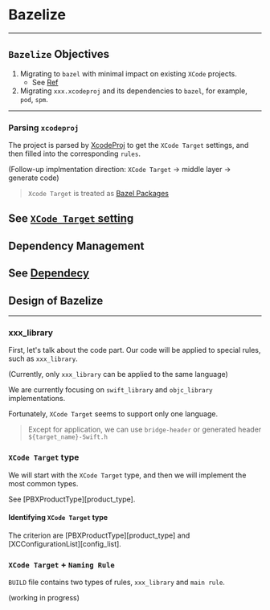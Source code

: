# Bazelize

---

## `Bazelize` Objectives

 1. Migrating to `bazel` with minimal impact on existing `XCode` projects.
     * See [Ref](#Ref)
 2. Migrating `xxx.xcodeproj` and its dependencies to `bazel`, for example, `pod`, `spm`.

----

### Parsing `xcodeproj`

The project is parsed by [XcodeProj](https://github.com/tuist/XcodeProj) to get the `XCode Target` settings, and then filled into the corresponding `rules`.

(Follow-up implmentation direction: `XCode Target` -> middle layer -> generate code)

> `Xcode Target` is treated as [Bazel Packages](https://docs.bazel.build/versions/4.2.1/build-ref.html#packages)

See [`XCode Target` setting](#XCode-Target-setting)
---

## Dependency Management

See [Dependecy](Dependecy.md)
---

## Design of Bazelize

----

### xxx_library

First, let's talk about the code part. Our code will be applied to special rules, such as `xxx_library`.

(Currently, only `xxx_library` can be applied to the same language)

We are currently focusing on `swift_library` and `objc_library` implementations.

Fortunately, `XCode Target` seems to support only one language.

> Except for application, we can use `bridge-header` or generated header `${target_name}-Swift.h`


### `XCode Target` type

We will start with the `XCode Target` type, and then we will implement the most common types.

See [PBXProductType][product_type].

#### Identifying `XCode Target` type

The criterion are [PBXProductType][product_type] and [XCConfigurationList][config_list].

### `XCode Target` + `Naming Rule`

`BUILD` file contains two types of rules, `xxx_library` and `main rule`.

(working in progress)
